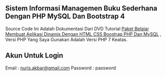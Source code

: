 ## Sistem Informasi Managemen Buku Sederhana Dengan PHP MySQL Dan Bootstrap 4
Source Code Ini Adalah Dokumentasi Dari DVD Tutorial 
[Paket Belajar Membuat Aplikasi Dinamis Dengan HTML CSS Boostrap PHP Dan MySQL](https://belajarphp.net/product/paket-belajar-web-lengkap/) , Versi PHP Yang Saya Gunakan Adalah Versi PHP 7 Keatas.

## Akun Untuk Login
Email : nuris.akbar@gmail.com
Password : password

